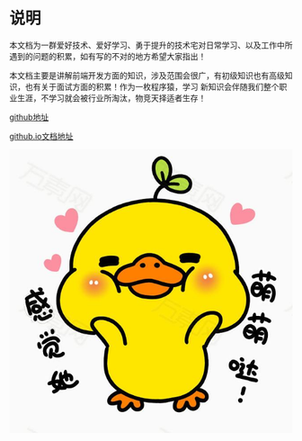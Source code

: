 
# 说明
   


本文档为一群爱好技术、爱好学习、勇于提升的技术宅对日常学习、以及工作中所遇到的问题的积累，如有写的不对的地方希望大家指出！

本文档主要是讲解前端开发方面的知识，涉及范围会很广，有初级知识也有高级知识，也有关于面试方面的积累！作为一枚程序猿，学习
新知识会伴随我们整个职业生涯，不学习就会被行业所淘汰，物竞天择适者生存！

[github地址](https://github.com/zhangjunlin6666?tab=repositories)

[github.io文档地址](https://zhangjunlin6666.github.io/study-summary/)

![图片](./img/timg.jpeg)

<!-- [gitbook--使用笔记](https://morrowind.gitbooks.io/gitbook_notes/index.html)

[gitbook简明教程](http://www.chengweiyang.cn/gitbook/index.html) -->
